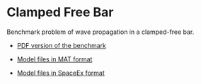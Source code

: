 # Clamped Free Bar

Benchmark problem of wave propagation in a clamped-free bar.


- [PDF version of the benchmark](https://github.com/JuliaReach/ClampedFreeBar/blob/main/tex/ClampedFreeBar.pdf)

- [Model files in MAT format](https://github.com/JuliaReach/ClampedFreeBar/tree/main/data)

- [Model files in SpaceEx format](https://github.com/JuliaReach/ClampedFreeBar/tree/main/data)
